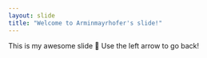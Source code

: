 ```yaml
---
layout: slide
title: "Welcome to Arminmayrhofer's slide!"
---
```

This is my awesome slide :tada:
Use the left arrow to go back!

